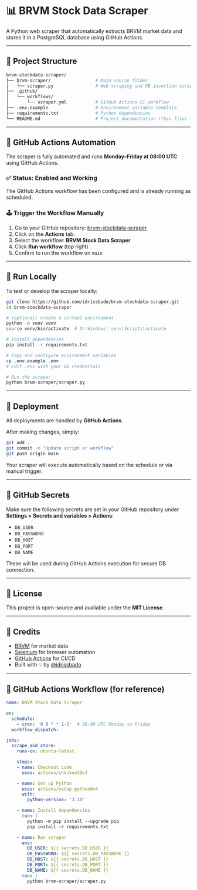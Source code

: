# 📊 BRVM Stock Data Scraper

A Python web scraper that automatically extracts BRVM market data and stores it in a PostgreSQL database using GitHub Actions.

---

## 📁 Project Structure

```bash
brvm-stockdata-scraper/
├── brvm-scraper/                 # Main source folder
│   └── scraper.py                # Web scraping and DB insertion script
├── .github/
│   └── workflows/
│       └── scraper.yml           # GitHub Actions CI workflow
├── .env.example                  # Environment variable template
├── requirements.txt              # Python dependencies
└── README.md                     # Project documentation (this file)
```

---

## 🔄 GitHub Actions Automation

The scraper is fully automated and runs **Monday–Friday at 08:00 UTC** using GitHub Actions.

### ✅ Status: **Enabled and Working**

The GitHub Actions workflow has been configured and is already running as scheduled.

### 🕹 Trigger the Workflow Manually

1. Go to your GitHub repository: [brvm-stockdata-scraper](https://github.com/idrissbado/brvm-stockdata-scraper)
2. Click on the **Actions** tab.
3. Select the workflow: **BRVM Stock Data Scraper**
4. Click **Run workflow** (top right)
5. Confirm to run the workflow on `main`

---

## 🧪 Run Locally

To test or develop the scraper locally:

```bash
git clone https://github.com/idrissbado/brvm-stockdata-scraper.git
cd brvm-stockdata-scraper

# (optional) create a virtual environment
python -m venv venv
source venv/bin/activate  # On Windows: venv\Scripts\activate

# Install dependencies
pip install -r requirements.txt

# Copy and configure environment variables
cp .env.example .env
# Edit .env with your DB credentials

# Run the scraper
python brvm-scraper/scraper.py
```

---

## 🚀 Deployment

All deployments are handled by **GitHub Actions**.

After making changes, simply:

```bash
git add .
git commit -m "Update script or workflow"
git push origin main
```

Your scraper will execute automatically based on the schedule or via manual trigger.

---

## 🔐 GitHub Secrets

Make sure the following secrets are set in your GitHub repository under **Settings > Secrets and variables > Actions**:

- `DB_USER`
- `DB_PASSWORD`
- `DB_HOST`
- `DB_PORT`
- `DB_NAME`

These will be used during GitHub Actions execution for secure DB connection.

---

## 📜 License

This project is open-source and available under the **MIT License**.

---

## 🙌 Credits

- [BRVM](https://www.brvm.org) for market data
- [Selenium](https://www.selenium.dev/) for browser automation
- [GitHub Actions](https://github.com/features/actions) for CI/CD
- Built with 💡 by [@idrissbado](https://github.com/idrissbado)

---

## 🧾 GitHub Actions Workflow (for reference)

```yaml
name: BRVM Stock Data Scraper

on:
  schedule:
    - cron: '0 8 * * 1-5'  # 08:00 UTC Monday to Friday
  workflow_dispatch:

jobs:
  scrape_and_store:
    runs-on: ubuntu-latest

    steps:
    - name: Checkout code
      uses: actions/checkout@v3

    - name: Set up Python
      uses: actions/setup-python@v4
      with:
        python-version: '3.10'

    - name: Install dependencies
      run: |
        python -m pip install --upgrade pip
        pip install -r requirements.txt

    - name: Run scraper
      env:
        DB_USER: ${{ secrets.DB_USER }}
        DB_PASSWORD: ${{ secrets.DB_PASSWORD }}
        DB_HOST: ${{ secrets.DB_HOST }}
        DB_PORT: ${{ secrets.DB_PORT }}
        DB_NAME: ${{ secrets.DB_NAME }}
      run: |
        python brvm-scraper/scraper.py
```
